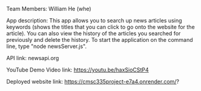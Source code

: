 Team Members: William He (whe)

App description:
This app allows you to search up news articles using keywords (shows the titles that you can click to go onto the website for the article).
You can also view the history of the articles you searched for previously and delete the history.
To start the application on the command line, type "node newsServer.js".

API link:
newsapi.org

YouTube Demo Video link:
https://youtu.be/haxSioCStP4

Deployed website link:
https://cmsc335project-e7a4.onrender.com/?
